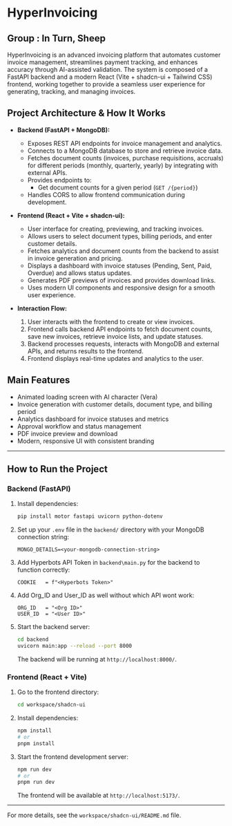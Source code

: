 ﻿# HyperInvoicing

## Group : In Turn, Sheep

HyperInvoicing is an advanced invoicing platform that automates customer invoice management, streamlines payment tracking, and enhances accuracy through AI-assisted validation. The system is composed of a FastAPI backend and a modern React (Vite + shadcn-ui + Tailwind CSS) frontend, working together to provide a seamless user experience for generating, tracking, and managing invoices.

## Project Architecture & How It Works

- **Backend (FastAPI + MongoDB):**
  - Exposes REST API endpoints for invoice management and analytics.
  - Connects to a MongoDB database to store and retrieve invoice data.
  - Fetches document counts (invoices, purchase requisitions, accruals) for different periods (monthly, quarterly, yearly) by integrating with external APIs.
  - Provides endpoints to:
    - Get document counts for a given period (`GET /{period}`)
  - Handles CORS to allow frontend communication during development.

- **Frontend (React + Vite + shadcn-ui):**
  - User interface for creating, previewing, and tracking invoices.
  - Allows users to select document types, billing periods, and enter customer details.
  - Fetches analytics and document counts from the backend to assist in invoice generation and pricing.
  - Displays a dashboard with invoice statuses (Pending, Sent, Paid, Overdue) and allows status updates.
  - Generates PDF previews of invoices and provides download links.
  - Uses modern UI components and responsive design for a smooth user experience.

- **Interaction Flow:**
  1. User interacts with the frontend to create or view invoices.
  2. Frontend calls backend API endpoints to fetch document counts, save new invoices, retrieve invoice lists, and update statuses.
  3. Backend processes requests, interacts with MongoDB and external APIs, and returns results to the frontend.
  4. Frontend displays real-time updates and analytics to the user.

## Main Features
- Animated loading screen with AI character (Vera)
- Invoice generation with customer details, document type, and billing period
- Analytics dashboard for invoice statuses and metrics
- Approval workflow and status management
- PDF invoice preview and download
- Modern, responsive UI with consistent branding

---

## How to Run the Project

### Backend (FastAPI)

1. Install dependencies:
   ```bash
   pip install motor fastapi uvicorn python-dotenv
   ```
2. Set up your `.env` file in the `backend/` directory with your MongoDB connection string:
   ```env
   MONGO_DETAILS=<your-mongodb-connection-string>
   ```
3. Add Hyperbots API Token in `backend\main.py` for the backend to function correctly:
   ```env
   COOKIE   = f"<Hyperbots Token>"
   ```
4. Add Org_ID and User_ID as well without which API wont work:
   ```env
   ORG_ID   = "<Org ID>"
   USER_ID  = "<User ID>"
   ```
4. Start the backend server:
   ```bash
   cd backend
   uvicorn main:app --reload --port 8000
   ```
   The backend will be running at `http://localhost:8000/`.

### Frontend (React + Vite)

1. Go to the frontend directory:
   ```bash
   cd workspace/shadcn-ui
   ```
2. Install dependencies:
   ```bash
   npm install
   # or
   pnpm install
   ```
3. Start the frontend development server:
   ```bash
   npm run dev
   # or
   pnpm run dev
   ```
   The frontend will be available at `http://localhost:5173/`.

---

For more details, see the `workspace/shadcn-ui/README.md` file.
